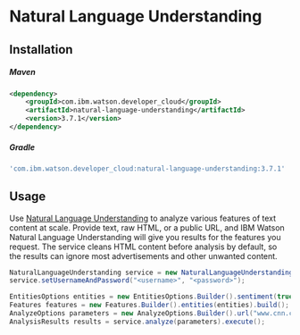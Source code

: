 # Natural Language Understanding

## Installation

##### Maven
```xml
<dependency>
	<groupId>com.ibm.watson.developer_cloud</groupId>
	<artifactId>natural-language-understanding</artifactId>
	<version>3.7.1</version>
</dependency>
```

##### Gradle
```gradle
'com.ibm.watson.developer_cloud:natural-language-understanding:3.7.1'
```

## Usage
Use [Natural Language Understanding](http://www.ibm.com/watson/developercloud/doc/natural-language-understanding/index.html)
to analyze various features of text content at scale. Provide text, raw HTML, or a public URL, and IBM Watson Natural
Language Understanding will give you results for the features you request. The service cleans HTML content before
analysis by default, so the results can ignore most advertisements and other unwanted content.

```java
NaturalLanguageUnderstanding service = new NaturalLanguageUnderstanding();
service.setUsernameAndPassword("<username>", "<password>");

EntitiesOptions entities = new EntitiesOptions.Builder().sentiment(true).limit(1).build();
Features features = new Features.Builder().entities(entities).build();
AnalyzeOptions parameters = new AnalyzeOptions.Builder().url("www.cnn.com").features(features).build();
AnalysisResults results = service.analyze(parameters).execute();
```
